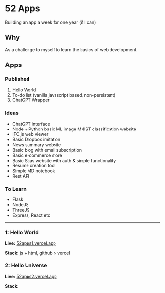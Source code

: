 # 52 Apps

Building an app a week for one year (if I can)

## Why

As a challenge to myself to learn the basics of web development.

## Apps

### Published

1. Hello World
2. To-do list (vanilla javascript based, non-persistent)
3. ChatGPT Wrapper

### Ideas

- ChatGPT interface
- Node + Python basic ML image MNIST classification website
- IFC.js web viewer
- Basic Dropbox imitation
- News summary website
- Basic blog with email subscription
- Basic e-commerce store
- Basic Saas website with auth & simple functionality
- Resume creation tool
- Simple MD notebook
- Rest API

### To Learn

- Flask
- NodeJS
- ThreeJS
- Express, React etc

---

### 1: Hello World

**Live:** [52apps1.vercel.app](https://52apps1.vercel.app)

**Stack:** js + html, github > vercel

### 2: Hello Universe

**Live:** [52apps2.vercel.app](https://52apps2.vercel.app)

**Stack:**
